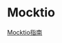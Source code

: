 # Mocktio

<a href="https://www.letianbiji.com/java-mockito/mockito-hello-world.html" target="_blank">Mocktio指南</a>
